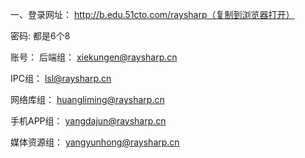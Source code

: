 一、登录网址： http://b.edu.51cto.com/raysharp（复制到浏览器打开）

密码: 都是6个8

账号：
后端组：
xiekungen@raysharp.cn    

IPC组：
lsl@raysharp.cn

网络库组：
huangliming@raysharp.cn

手机APP组：
yangdajun@raysharp.cn

媒体资源组：
yangyunhong@raysharp.cn

